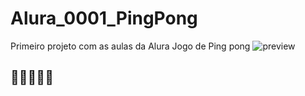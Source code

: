 # Alura_0001_PingPong

Primeiro projeto com as aulas da Alura
Jogo de Ping pong
![preview](https://i.imgur.com/WXGYDBZ.png)

## 💛💛💛💛💛